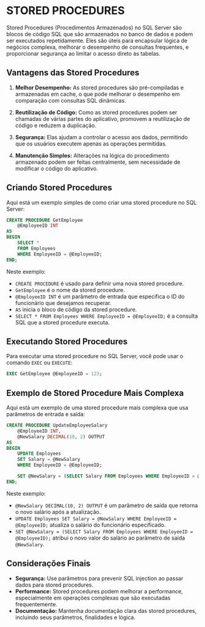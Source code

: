# STORED PROCEDURES
Stored Procedures (Procedimentos Armazenados) no SQL Server são blocos de código SQL que são armazenados no banco de dados e podem ser executados repetidamente. Eles são úteis para encapsular lógica de negócios complexa, melhorar o desempenho de consultas frequentes, e proporcionar segurança ao limitar o acesso direto às tabelas.

## Vantagens das Stored Procedures
1. **Melhor Desempenho:** As stored procedures são pré-compiladas e armazenadas em cache, o que pode melhorar o desempenho em comparação com consultas SQL dinâmicas.
   
2. **Reutilização de Código:** Como as stored procedures podem ser chamadas de várias partes do aplicativo, promovem a reutilização de código e reduzem a duplicação.

3. **Segurança:** Elas ajudam a controlar o acesso aos dados, permitindo que os usuários executem apenas as operações permitidas.

4. **Manutenção Simples:** Alterações na lógica do procedimento armazenado podem ser feitas centralmente, sem necessidade de modificar o código do aplicativo.

## Criando Stored Procedures
Aqui está um exemplo simples de como criar uma stored procedure no SQL Server:

```sql
CREATE PROCEDURE GetEmployee
    @EmployeeID INT
AS
BEGIN
    SELECT *
    FROM Employees
    WHERE EmployeeID = @EmployeeID;
END;
```

Neste exemplo:
- `CREATE PROCEDURE` é usado para definir uma nova stored procedure.
- `GetEmployee` é o nome da stored procedure.
- `@EmployeeID INT` é um parâmetro de entrada que especifica o ID do funcionário que desejamos recuperar.
- `AS` inicia o bloco de código da stored procedure.
- `SELECT * FROM Employees WHERE EmployeeID = @EmployeeID;` é a consulta SQL que a stored procedure executa.

## Executando Stored Procedures
Para executar uma stored procedure no SQL Server, você pode usar o comando `EXEC` ou `EXECUTE`:

```sql
EXEC GetEmployee @EmployeeID = 123;
```

## Exemplo de Stored Procedure Mais Complexa
Aqui está um exemplo de uma stored procedure mais complexa que usa parâmetros de entrada e saída:

```sql
CREATE PROCEDURE UpdateEmployeeSalary
    @EmployeeID INT,
    @NewSalary DECIMAL(10, 2) OUTPUT
AS
BEGIN
    UPDATE Employees
    SET Salary = @NewSalary
    WHERE EmployeeID = @EmployeeID;

    SET @NewSalary = (SELECT Salary FROM Employees WHERE EmployeeID = @EmployeeID);
END;
```

Neste exemplo:
- `@NewSalary DECIMAL(10, 2) OUTPUT` é um parâmetro de saída que retorna o novo salário após a atualização.
- `UPDATE Employees SET Salary = @NewSalary WHERE EmployeeID = @EmployeeID;` atualiza o salário do funcionário especificado.
- `SET @NewSalary = (SELECT Salary FROM Employees WHERE EmployeeID = @EmployeeID);` atribui o novo valor do salário ao parâmetro de saída `@NewSalary`.

## Considerações Finais
- **Segurança:** Use parâmetros para prevenir SQL injection ao passar dados para stored procedures.
- **Performance:** Stored procedures podem melhorar a performance, especialmente em operações complexas que são executadas frequentemente.
- **Documentação:** Mantenha documentação clara das stored procedures, incluindo seus parâmetros, finalidades e lógica.


